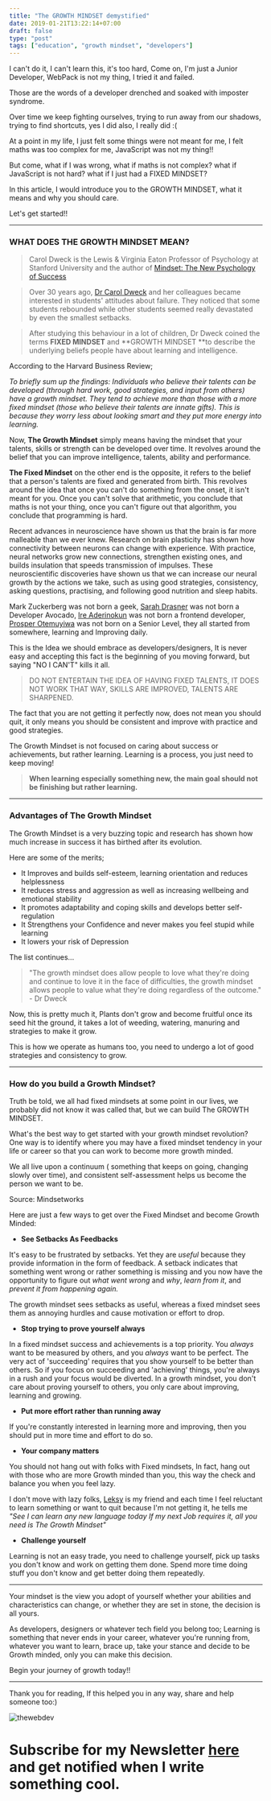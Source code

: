 ```yaml
---
title: "The GROWTH MINDSET demystified"
date: 2019-01-21T13:22:14+07:00
draft: false
type: "post"
tags: ["education", "growth mindset", "developers"]
---
```



I can't do it, I can't learn this, it's too hard, Come on, I'm just a Junior
Developer, WebPack is not my thing, I tried it and failed.

Those are the words of a developer drenched and soaked with imposter syndrome.

Over time we keep fighting ourselves, trying to run away from our shadows,
trying to find shortcuts, yes I did also, I really did :(

At a point in my life, I just felt some things were not meant for me, I felt
maths was too complex for me, JavaScript was not my thing!!

But come, what if I was wrong, what if maths is not complex? what if JavaScript
is not hard? what if I just had a FIXED MINDSET?

In this article, I would introduce you to the GROWTH MINDSET, what it means and
why you should care.

Let's get started!!

*****

### WHAT DOES THE GROWTH MINDSET MEAN?

> Carol Dweck is the Lewis & Virginia Eaton Professor of Psychology at Stanford
> University and the author of [Mindset: The New Psychology of
Success](http://www.amazon.com/Mindset-The-New-Psychology-Success/dp/1400062756)

> Over 30 years ago, [Dr Carol Dweck](https://en.wikipedia.org/wiki/Carol_Dweck)
> and her colleagues became interested in students' attitudes about failure. They
noticed that some students rebounded while other students seemed really
devastated by even the smallest setbacks.

> After studying this behaviour in a lot of children, Dr Dweck coined the terms
> **FIXED MINDSET** and **GROWTH MINDSET **to describe the underlying beliefs
people have about learning and intelligence.

According to the Harvard Business Review;

*To briefly sum up the findings: Individuals who believe their talents can be
developed (through hard work, good strategies, and input from others) have a
growth mindset. They tend to achieve more than those with a more fixed mindset
(those who believe their talents are innate gifts). This is because they worry
less about looking smart and they put more energy into learning.*

Now, **The Growth Mindset** simply means having the mindset that your talents,
skills or strength can be developed over time. It revolves around the belief
that you can improve intelligence, talents, ability and performance.

**The Fixed Mindset** on the other end is the opposite, it refers to the belief
that a person's talents are fixed and generated from birth. This revolves around
the idea that once you can't do something from the onset, it isn't meant for
you. Once you can't solve that arithmetic, you conclude that maths is not your
thing, once you can't figure out that algorithm, you conclude that programming
is hard.

Recent advances in neuroscience have shown us that the brain is far more
malleable than we ever knew. Research on brain plasticity has shown how
connectivity between neurons can change with experience. With practice, neural
networks grow new connections, strengthen existing ones, and builds insulation
that speeds transmission of impulses. These neuroscientific discoveries have
shown us that we can increase our neural growth by the actions we take, such as
using good strategies, consistency, asking questions, practising, and following
good nutrition and sleep habits.

Mark Zuckerberg was not born a geek, [Sarah
Drasner](https://medium.com/@sarah_edo) was not born a Developer Avocado, [Ire
Aderinokun](https://medium.com/@ireade) was not born a frontend developer,
[Prosper Otemuyiwa](https://medium.com/@unicodeveloper) was not born on a Senior
Level, they all started from somewhere, learning and Improving daily.

This is the Idea we should embrace as developers/designers, It is never easy and
accepting this fact is the beginning of you moving forward, but saying "NO I
CAN'T" kills it all.

> DO NOT ENTERTAIN THE IDEA OF HAVING FIXED TALENTS, IT DOES NOT WORK THAT WAY,
> SKILLS ARE IMPROVED, TALENTS ARE SHARPENED.

The fact that you are not getting it perfectly now, does not mean you should
quit, it only means you should be consistent and improve with practice and good
strategies.

The Growth Mindset is not focused on caring about success or achievements, but
rather learning. Learning is a process, you just need to keep moving!

> **When learning especially something new, the main goal should not be finishing
> but rather learning.**

*****

### Advantages of The Growth Mindset

The Growth Mindset is a very buzzing topic and research has shown how much
increase in success it has birthed after its evolution.

Here are some of the merits;

* It Improves and builds self-esteem, learning orientation and reduces
helplessness
* It reduces stress and aggression as well as increasing wellbeing and emotional
stability
* It promotes adaptability and coping skills and develops better self-regulation
* It Strengthens your Confidence and never makes you feel stupid while learning
* It lowers your risk of Depression

The list continues...

> "The growth mindset does allow people to love what they're doing and continue
> to love it in the face of difficulties, the growth mindset allows people to
value what they're doing regardless of the outcome." - Dr Dweck

Now, this is pretty much it, Plants don't grow and become fruitful once its seed
hit the ground, it takes a lot of weeding, watering, manuring and strategies to
make it grow.

This is how we operate as humans too, you need to undergo a lot of good
strategies and consistency to grow.


*****

### How do you build a Growth Mindset?

Truth be told, we all had fixed mindsets at some point in our lives, we probably
did not know it was called that, but we can build The GROWTH MINDSET.

What's the best way to get started with your growth mindset revolution? One way
is to identify where you may have a fixed mindset tendency in your life or
career so that you can work to become more growth minded.

We all live upon a continuum ( something that keeps on going, changing slowly
over time), and consistent self-assessment helps us become the person we want to
be.

<span class="figcaption_hack">Source: Mindsetworks</span>

Here are just a few ways to get over the Fixed Mindset and become Growth Minded:

* **See Setbacks As Feedbacks**

It's easy to be frustrated by setbacks. Yet they are *useful* because they
provide information in the form of feedback. A setback indicates that something
went wrong or rather something is missing and you now have the opportunity to
figure out *what went wrong* and *why*, *learn from it*, and *prevent it from
happening again.*

The growth mindset sees setbacks as useful, whereas a fixed mindset sees them as
annoying hurdles and cause motivation or effort to drop.

* **Stop trying to prove yourself always**

In a fixed mindset success and achievements is a top priority. You *always* want
to be measured by others, and you *always* want to be perfect. The very act of
'succeeding' requires that you show yourself to be better than others. So if you
focus on succeeding and 'achieving' things, you're always in a rush and your
focus would be diverted. In a growth mindset, you don't care about proving
yourself to others, you only care about improving, learning and growing.

* **Put more effort rather than running away**

If you're constantly interested in learning more and improving, then you should
put in more time and effort to do so.

* **Your company matters**

You should not hang out with folks with Fixed mindsets, In fact, hang out with
those who are more Growth minded than you, this way the check and balance you
when you feel lazy.

I don't move with lazy folks, [Leksy](https://medium.com/@ibolamilekan) is my
friend and each time I feel reluctant to learn something or want to quit because
I'm not getting it, he tells me *"See I can learn any new language today If my
next Job requires it, all you need is The Growth Mindset"*

* **Challenge yourself**

Learning is not an easy trade, you need to challenge yourself, pick up tasks you
don't know and work on getting them done. Spend more time doing stuff you don't
know and get better doing them repeatedly.

*****

Your mindset is the view you adopt of yourself whether your abilities and
characteristics can change, or whether they are set in stone, the decision is
all yours.

As developers, designers or whatever tech field you belong too; Learning is
something that never ends in your career, whatever you're running from, whatever
you want to learn, brace up, take your stance and decide to be Growth minded,
only you can make this decision.

Begin your journey of growth today!!

*****

Thank you for reading, If this helped you in any way, share and help someone too:)


![thewebdev](https://res.cloudinary.com/iambeejayayo/image/upload/c_scale,w_100/v1547954566/fav-500.png)

# Subscribe for my Newsletter [here](https://eepurl.com/geCCfL) and get notified when I write something cool.